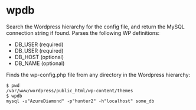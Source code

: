 # wpdb

Search the Wordpress hierarchy for the config file, and return the MySQL connection string if found. Parses the following WP definitions:

* DB_USER (required)
* DB_USER (required)
* DB_HOST (optional)
* DB_NAME (optional)

Finds the wp-config.php file from any directory in the Wordpress hierarchy:

	$ pwd
	/var/www/wordpress/public_html/wp-content/themes
	$ wpdb
	mysql -u"AzureDiamond" -p"hunter2" -h"localhost" some_db

